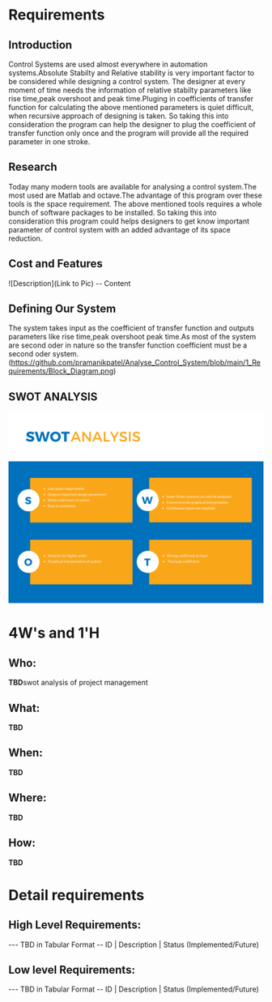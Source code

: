 # Requirements
## Introduction
Control Systems are used almost everywhere in automation systems.Absolute Stabilty and Relative stability is very important factor to be considered while designing a control system. The designer at every moment of time needs the information of relative stabilty parameters like rise time,peak overshoot and peak time.Pluging in coefficients  of transfer function for calculating the above mentioned parameters is quiet difficult, when recursive approach of designing is taken. So taking this into consideration the program can help the designer to plug the coefficient of transfer function only once and the program will provide all the required parameter in one stroke.
 

## Research
Today many modern tools are available for analysing a control system.The most used are Matlab and octave.The advantage of this program over these tools is the space requirement. The above mentioned tools requires a whole bunch of software packages to be installed. So taking this into consideration this program could helps designers to get know important parameter of control system with an added advantage of its space reduction.


## Cost and Features
![Description](Link to Pic)
-- Content 

## Defining Our System
The system takes input as the coefficient of transfer function and outputs parameters like rise time,peak overshoot peak time.As most of the system are second oder in nature so the transfer function coefficient must be a second oder system.
(https://github.com/pramanikpatel/Analyse_Control_System/blob/main/1_Requirements/Block_Diagram.png)

## SWOT ANALYSIS
![SWOT-Sample](https://github.com/pramanikpatel/Analyse_Control_System/blob/main/1_Requirements/SWOT.png)

# 4W&#39;s and 1&#39;H

## Who:

**TBD**swot analysis of project management

## What:

**TBD**

## When:

**TBD**

## Where:

**TBD**

## How:

**TBD**

# Detail requirements
## High Level Requirements:
--- TBD in Tabular Format 
-- ID | Description | Status (Implemented/Future)


##  Low level Requirements:
--- TBD in Tabular Format 
-- ID | Description | Status (Implemented/Future)
